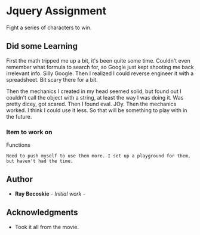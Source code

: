 # Jquery Assignment
Fight a series of characters to win.

## Did some Learning
First the math tripped me up a bit, it's been quite some time. Couldn't even remember what formula to search for, so Google just kept shooting me back irrelevant info. Silly Google. Then I realized I could reverse engineer it with a spreadsheet. Bit scary there for a bit.

Then the mechanics I created in my head seemed solid, but found out I couldn't call the object with a string, at least the way I was doing it. Was pretty dicey, got scared. Then I found eval. JOy. Then the mechanics worked. I think I could use it less. So that will be something to play with in the future.

### Item to work on

Functions
```
Need to push myself to use them more. I set up a playground for them, but haven't had the time.
```



## Author

* **Ray Becoskie** - *Initial work* -

## Acknowledgments

* Took it all from the movie.
